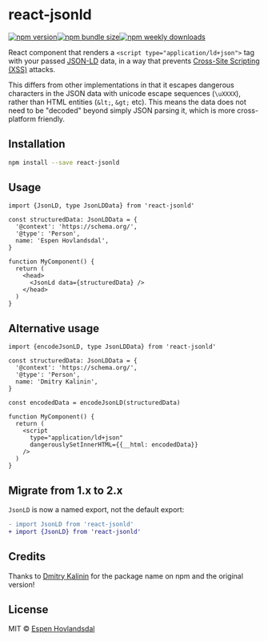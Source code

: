 # react-jsonld

[![npm version](https://img.shields.io/npm/v/react-jsonld.svg?style=flat-square)](https://www.npmjs.com/package/react-jsonld)[![npm bundle size](https://img.shields.io/bundlephobia/minzip/react-jsonld?style=flat-square)](https://bundlephobia.com/result?p=react-jsonld)[![npm weekly downloads](https://img.shields.io/npm/dw/react-jsonld.svg?style=flat-square)](https://www.npmjs.com/package/react-jsonld)

React component that renders a `<script type="application/ld+json">` tag with your passed [JSON-LD](https://json-ld.org/) data, in a way that prevents [Cross-Site Scripting (XSS)](https://owasp.org/www-community/attacks/xss/) attacks.

This differs from other implementations in that it escapes dangerous characters in the JSON data with unicode escape sequences (`\uXXXX`), rather than HTML entities (`&lt;`, `&gt;` etc). This means the data does not need to be "decoded" beyond simply JSON parsing it, which is more cross-platform friendly.

## Installation

```bash
npm install --save react-jsonld
```

## Usage

```tsx
import {JsonLD, type JsonLDData} from 'react-jsonld'

const structuredData: JsonLDData = {
  '@context': 'https://schema.org/',
  '@type': 'Person',
  name: 'Espen Hovlandsdal',
}

function MyComponent() {
  return (
    <head>
      <JsonLd data={structuredData} />
    </head>
  )
}
```

## Alternative usage

```tsx
import {encodeJsonLD, type JsonLDData} from 'react-jsonld'

const structuredData: JsonLDData = {
  '@context': 'https://schema.org/',
  '@type': 'Person',
  name: 'Dmitry Kalinin',
}

const encodedData = encodeJsonLD(structuredData)

function MyComponent() {
  return (
    <script
      type="application/ld+json"
      dangerouslySetInnerHTML={{__html: encodedData}}
    />
  )
}
```

## Migrate from 1.x to 2.x

`JsonLD` is now a named export, not the default export:

```diff
- import JsonLD from 'react-jsonld'
+ import {JsonLD} from 'react-jsonld'
```

## Credits

Thanks to [Dmitry Kalinin](https://github.com/null-none) for the package name on npm and the original version!

## License

MIT © [Espen Hovlandsdal](https://espen.codes/)
